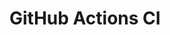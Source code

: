 # GitHub Actions CI




















































































































































































































































































































































































































































































































































































































































































































































































































































































































































































































































































































































































































































































































































































































































































































































































































































































































































































































































































































































































































































































































































































































































































































































































































































































































































































































































































































































































































































































































































































































































































































































